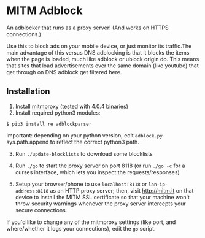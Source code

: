 # MITM Adblock

An adblocker that runs as a proxy server! (And works on HTTPS connections.)

Use this to block ads on your mobile device, or just monitor its traffic.The main advantage of this versus DNS adblocking is that it blocks the items when the page is loaded, much like adblock or ublock origin do. This means that sites that load advertisements over the same domain (like youtube) that get through on DNS adblock get filtered here.

## Installation
 1. Install [mitmproxy](http://mitmproxy.org/) (tested with 4.0.4 binaries)
 2. Install required python3 modules:

```
$ pip3 install re adblockparser
```
Important: depending on your python version, edit `adblock.py` sys.path.append to reflect the correct python3 path.
 
 3. Run `./update-blocklists` to download some blocklists
 
 4. Run `./go` to start the proxy server on port 8118 (or run `./go -c` for a curses interface, which lets you inspect the requests/responses)
 
 5. Setup your browser/phone to use `localhost:8118` or `lan-ip-address:8118` as an HTTP proxy server; then, visit http://mitm.it on that device to install the MITM SSL certificate so that your machine won't throw security warnings whenever the proxy server intercepts your secure connections.


If you'd like to change any of the mitmproxy settings (like port, and where/whether it logs your connections), edit the `go` script.
